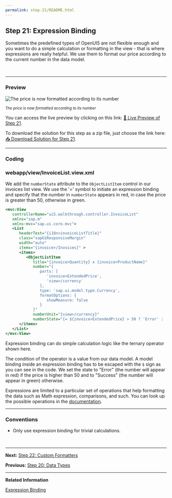 ```yaml
---
permalink: step-21/README.html
---
```


## Step 21: Expression Binding

Sometimes the predefined types of OpenUI5 are not flexible enough and you want to do a simple calculation or formatting in the view - that is where expressions are really helpful. We use them to format our price according to the current number in the data model.

&nbsp;

***

### Preview
  
![](https://sdk.openui5.org/docs/topics/loio636b7008113442c8a4765bb710dd8ea9_LowRes.png "The price is now formatted according to its number")

<sup>*The price is now formatted according to its number*</sup>

You can access the live preview by clicking on this link: [🔗 Live Preview of Step 21](https://sap-samples.github.io/ui5-typescript-walkthrough/step-21/index-cdn.html).

To download the solution for this step as a zip file, just choose the link here: [📥 Download Solution for Step 21](https://sap-samples.github.io/ui5-typescript-walkthrough/ui5-typescript-walkthrough-step-21.zip).

***

### Coding

### webapp/view/InvoiceList.view.xml

We add the `numberState` attribute to the `ObjectListItem` control in our invoices list view. We use the '=' symbol to initiate an expression binding and specify that the number in `numberState` appears in red, in case the price is greater than 50, otherwise in green.

```xml
<mvc:View
   controllerName="ui5.walkthrough.controller.InvoiceList"
   xmlns="sap.m"
   xmlns:mvc="sap.ui.core.mvc">
   <List
      headerText="{i18n>invoiceListTitle}"
      class="sapUiResponsiveMargin"
      width="auto"
      items="{invoice>/Invoices}" >
      <items>
         <ObjectListItem
            title="{invoice>Quantity} x {invoice>ProductName}"
            number="{
               parts: [
                  'invoice>ExtendedPrice', 
                  'view>/currency'
               ],
               type: 'sap.ui.model.type.Currency',
               formatOptions: {
                  showMeasure: false
               }
            }"
            numberUnit="{view>/currency}"
            numberState="{= ${invoice>ExtendedPrice} > 50 ? 'Error' : 'Success' }"/>
      </items>
   </List>
</mvc:View>
```

Expression binding can do simple calculation logic like the ternary operator shown here.

The condition of the operator is a value from our data model. A model binding inside an expression binding has to be escaped with the `$` sign as you can see in the code. We set the state to "Error" \(the number will appear in red\) if the price is higher than 50 and to "Success" \(the number will appear in green\) otherwise.

Expressions are limited to a particular set of operations that help formatting the data such as Math expression, comparisons, and such. You can look up the possible operations in the [documentation](https://sdk.openui5.org/topic/daf6852a04b44d118963968a1239d2c0.html).

***

### Conventions

-   Only use expression binding for trivial calculations.

&nbsp;

***

**Next:** [Step 22: Custom Formatters](../step-22/README.html "If we want to do a more complex logic for formatting properties of our data model, we can also write a custom formatting function. We will now add a localized status with a custom formatter, because the status in our data model is in a rather technical format.")

**Previous:** [Step 20: Data Types](../step-20/README.html "The list of invoices is already looking nice, but what is an invoice without a price assigned? Typically prices are stored in a technical format and with a '.' delimiter in the data model. For example, our invoice for pineapples has the calculated price 87.2 without a currency. We are going to use the OpenUI5 data types to format the price properly, with a locale-dependent decimal separator and two digits after the separator.")

***

**Related Information**  

[Expression Binding](https://sdk.openui5.org/topic/daf6852a04b44d118963968a1239d2c0.html "Expression binding is an enhancement of the OpenUI5 binding syntax, which allows for providing expressions instead of custom formatter functions.")